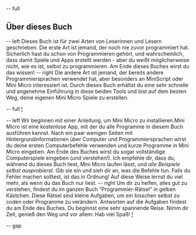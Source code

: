 -- full
## Über dieses Buch

-- left
Dieses Buch ist für zwei Arten von Leserinnen und Lesern geschrieben. Die erste Art ist jemand, der noch nie zuvor programmiert hat. Sicherlich hast du schon von Programmieren gehört, und wahrscheinlich, dass damit Spiele und Apps erstellt werden - aber du weißt möglicherweise nicht, wie es ist, selbst zu programmieren. Am Ende dieses Buches wirst du das wissen!
-- right
Die andere Art ist jemand, der bereits andere Programmiersprachen verwendet hat, aber besonders an MiniScript oder Mini Micro interessiert ist. Durch dieses Buch erhältst du eine sehr schnelle und angenehme Einführung in diese beiden Tools und bist auf dem besten Weg, deine eigenen Mini Micro Spiele zu erstellen.

-- full
[!](p02-computerUsers.png)

-- left
Wir beginnen mit einer Anleitung, um Mini Micro zu installieren.Mini Micro ist eine kostenlose App, mit der du alle Programme in diesem Buch ausführen kannst. Nach ein paar wenigen Seiten mit Hintergrundinformationen über Computer und Programmiersprachen wirst du deine ersten Computerbefehle verwenden und kurze Programme in Mini Micro eingeben. Am Ende des Buches wirst du sogar vollständige Computerspiele eingeben (und verstehen!).
Ich empfehle dir, dass du, während du dieses Buch liest, Mini Micro laufen lässt, und *alle Beispiele selbst ausprobierst*. Gib sie ein und sieh dir an, was die Befehle tun. Falls du Fehler machen solltest, ist das in Ordnung! Auf diese Weise lernst du viel mehr, als wenn du das Buch nur liest.
-- right
Um dir zu helfen, alles gut zu verstehen, findest du im ganzen Buch “Programmier-Rätsel” in gelben Kästchen. Diese Rätsel sind kleine Aufgaben, um ein bisschen selbst zu coden oder Programme zu verändern. Antworten auf die Aufgaben findest du am Ende des Buches. Du beginnst eine sehr spannende Reise. Nimm dir Zeit, genieß den Weg und vor allem: Hab viel Spaß!
[!](p02-reader.png)

-- gap